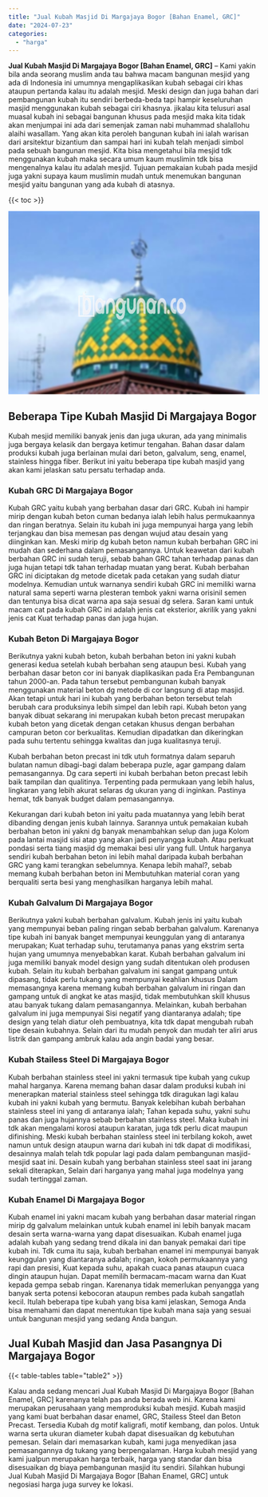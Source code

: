 ```yaml
---
title: "Jual Kubah Masjid Di Margajaya Bogor [Bahan Enamel, GRC]"
date: "2024-07-23"
categories: 
  - "harga"
---
```


**Jual Kubah Masjid Di Margajaya Bogor \[Bahan Enamel, GRC\]** – Kami yakin bila anda seorang muslim anda tau bahwa macam bangunan mesjid yang ada di Indonesia ini umumnya mengaplikasikan kubah sebagai ciri khas ataupun pertanda kalau itu adalah mesjid. Meski design dan juga bahan dari pembangunan kubah itu sendiri berbeda-beda tapi hampir keseluruhan masjid menggunakan kubah sebagai ciri khasnya. jikalau kita telusuri asal muasal kubah ini sebagai bangunan khusus pada mesjid maka kita tidak akan menjumpai ini ada dari semenjak zaman nabi muhammad shalallohu alaihi wasallam. Yang akan kita peroleh bangunan kubah ini ialah warisan dari arsitektur bizantium dan sampai hari ini kubah telah menjadi simbol pada sebuah bangunan mesjid. Kita bisa mengetahui bila mesjid tdk menggunakan kubah maka secara umum kaum muslimin tdk bisa mengenalnya kalau itu adalah mesjid. Tujuan pemakaian kubah pada mesjid juga yakni supaya kaum muslimin mudah untuk menemukan bangunan mesjid yaitu bangunan yang ada kubah di atasnya.

{{< toc >}}

![Jual Kubah Masjid Di Margajaya Bogor [Bahan Enamel, GRC]](/images/jual-kubah-masjid-30.png)

## Beberapa Tipe Kubah Masjid Di Margajaya Bogor

Kubah mesjid memiliki banyak jenis dan juga ukuran, ada yang minimalis juga bergaya kelasik dan bergaya ketimur tengahan. Bahan dasar dalam produksi kubah juga berlainan mulai dari beton, galvalum, seng, enamel, stainless hingga fiber. Berikut ini yaitu beberapa tipe kubah masjid yang akan kami jelaskan satu persatu terhadap anda.

### Kubah GRC Di Margajaya Bogor

Kubah GRC yaitu kubah yang berbahan dasar dari GRC. Kubah ini hampir mirip dengan kubah beton cuman bedanya ialah lebih halus permukaannya dan ringan beratnya. Selain itu kubah ini juga mempunyai harga yang lebih terjangkau dan bisa memesan pas dengan wujud atau desain yang diinginkan kan. Meski mirip dg kubah beton namun kubah berbahan GRC ini mudah dan sederhana dalam pemasangannya. Untuk keawetan dari kubah berbahan GRC ini sudah teruji, sebab bahan GRC tahan terhadap panas dan juga hujan tetapi tdk tahan terhadap muatan yang berat. Kubah berbahan GRC ini diciptakan dg metode dicetak pada cetakan yang sudah diatur modelnya. Kemudian untuk warnanya sendiri kubah GRC ini memiliki warna natural sama seperti warna plesteran tembok yakni warna orisinil semen dan tentunya bisa dicat warna apa saja sesuai dg selera. Saran kami untuk macam cat pada kubah GRC ini adalah jenis cat eksterior, akrilik yang yakni jenis cat Kuat terhadap panas dan juga hujan.

### Kubah Beton Di Margajaya Bogor

Berikutnya yakni kubah beton, kubah berbahan beton ini yakni kubah generasi kedua setelah kubah berbahan seng ataupun besi. Kubah yang berbahan dasar beton cor ini banyak diaplikasikan pada Era Pembangunan tahun 2000-an. Pada tahun tersebut pembangunan kubah banyak menggunakan material beton dg metode di cor langsung di atap masjid. Akan tetapi untuk hari ini kubah yang berbahan beton tersebut telah berubah cara produksinya lebih simpel dan lebih rapi. Kubah beton yang banyak dibuat sekarang ini merupakan kubah beton precast merupakan kubah beton yang dicetak dengan cetakan khusus dengan berbahan campuran beton cor berkualitas. Kemudian dipadatkan dan dikeringkan pada suhu tertentu sehingga kwalitas dan juga kualitasnya teruji.

Kubah berbahan beton precast ini tdk utuh formatnya dalam separuh bulatan namun dibagi-bagi dalam beberapa puzle, agar gampang dalam pemasangannya. Dg cara seperti ini kubah berbahan beton precast lebih baik tampilan dan qualitinya. Terpenting pada permukaan yang lebih halus, lingkaran yang lebih akurat selaras dg ukuran yang di inginkan. Pastinya hemat, tdk banyak budget dalam pemasangannya.

Kekurangan dari kubah beton ini yaitu pada muatannya yang lebih berat dibanding dengan jenis kubah lainnya. Sarannya untuk pemakaian kubah berbahan beton ini yakni dg banyak menambahkan selup dan juga Kolom pada lantai masjid sisi atap yang akan jadi penyangga kubah. Atau perkuat pondasi serta tiang masjid dg memakai besi ulir yang full. Untuk harganya sendiri kubah berbahan beton ini lebih mahal daripada kubah berbahan GRC yang kami terangkan sebelumnya. Kenapa lebih mahal?, sebab memang kubah berbahan beton ini Membutuhkan material coran yang berqualiti serta besi yang menghasilkan harganya lebih mahal.

### Kubah Galvalum Di Margajaya Bogor

Berikutnya yakni kubah berbahan galvalum. Kubah jenis ini yaitu kubah yang mempunyai beban paling ringan sebab berbahan galvalum. Karenanya tipe kubah ini banyak banget mempunyai keunggulan yang di antaranya merupakan; Kuat terhadap suhu, terutamanya panas yang ekstrim serta hujan yang umumnya menyebabkan karat. Kubah berbahan galvalum ini juga memiliki banyak model design yang sudah ditentukan oleh produsen kubah. Selain itu kubah berbahan galvalum ini sangat gampang untuk dipasang, tidak perlu tukang yang mempunyai keahlian khusus Dalam memasangnya karena memang kubah berbahan galvalum ini ringan dan gampang untuk di angkat ke atas masjid, tidak membutuhkan skill khusus atau banyak tukang dalam pemasangannya. Melainkan, kubah berbahan galvalum ini juga mempunyai Sisi negatif yang diantaranya adalah; tipe design yang telah diatur oleh pembuatnya, kita tdk dapat mengubah rubah tipe desain kubahnya. Selain dari itu mudah penyok dan mudah ter aliri arus listrik dan gampang ambruk kalau ada angin badai yang besar.

### Kubah Stailess Steel Di Margajaya Bogor

Kubah berbahan stainless steel ini yakni termasuk tipe kubah yang cukup mahal harganya. Karena memang bahan dasar dalam produksi kubah ini menerapkan material stainless steel sehingga tdk diragukan lagi kalau kubah ini yakni kubah yang bermutu. Banyak kelebihan kubah berbahan stainless steel ini yang di antaranya ialah; Tahan kepada suhu, yakni suhu panas dan juga hujannya sebab berbahan stainless steel. Maka kubah ini tdk akan mengalami korosi ataupun karatan, juga tdk perlu dicat maupun difinishing. Meski kubah berbahan stainless steel ini terbilang kokoh, awet namun untuk design ataupun warna dari kubah ini tdk dapat di modifikasi, desainnya malah telah tdk popular lagi pada dalam pembangunan masjid-mesjid saat ini. Desain kubah yang berbahan stainless steel saat ini jarang sekali diterapkan, Selain dari harganya yang mahal juga modelnya yang sudah tertinggal zaman.

### Kubah Enamel Di Margajaya Bogor

Kubah enamel ini yakni macam kubah yang berbahan dasar material ringan mirip dg galvalum melainkan untuk kubah enamel ini lebih banyak macam desain serta warna-warna yang dapat disesuaikan. Kubah enamel juga adalah kubah yang sedang trend dikala ini dan banyak pemakai dari tipe kubah ini. Tdk cuma itu saja, kubah berbahan enamel ini mempunyai banyak keunggulan yang diantaranya adalah; ringan, kokoh permukaannya yang rapi dan presisi, Kuat kepada suhu, apakah cuaca panas ataupun cuaca dingin ataupun hujan. Dapat memilih bermacam-macam warna dan Kuat kepada gempa sebab ringan. Karenanya tidak memerlukan penyangga yang banyak serta potensi kebocoran ataupun rembes pada kubah sangatlah kecil. Itulah beberapa tipe kubah yang bisa kami jelaskan, Semoga Anda bisa memahami dan dapat menentukan tipe kubah mana saja yang sesuai untuk bangunan mesjid yang sedang Anda bangun.

## Jual Kubah Masjid dan Jasa Pasangnya Di Margajaya Bogor

{{< table-tables table="table2" >}}

Kalau anda sedang mencari Jual Kubah Masjid Di Margajaya Bogor \[Bahan Enamel, GRC\] karenanya telah pas anda berada web ini. Karena kami merupakan perusahaan yang memproduksi kubah mesjid. Kubah masjid yang kami buat berbahan dasar enamel, GRC, Stailess Steel dan Beton Precast. Tersedia Kubah dg motif kaligrafi, motif kembang, dan polos. Untuk warna serta ukuran diameter kubah dapat disesuaikan dg kebutuhan pemesan. Selain dari memasarkan kubah, kami juga menyedikan jasa pemasangannya dg tukang yang berpengalaman. Harga kubah mesjid yang kami jualpun merupakan harga terbaik, harga yang standar dan bisa disesuaikan dg biaya pembangunan masjid itu sendiri. Silahkan hubungi Jual Kubah Masjid Di Margajaya Bogor \[Bahan Enamel, GRC\] untuk negosiasi harga juga survey ke lokasi.
